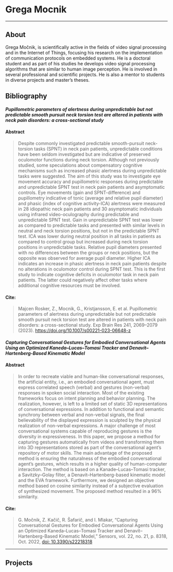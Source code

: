 # Grega Mocnik
------------
## About 
Grega Močnik, is scientifically active in the fields of video signal processing and in the Internet of Things, focusing his research on the implementation of communication protocols on embedded systems. He is a doctoral student and as part of his studies he develops video signal processing algorithms that are similar to human image perception. He is involved in several professional and scientific projects. He is also a mentor to students in diverse projects and master’s theses.

## Bibliography

#### *Pupillometric parameters of alertness during unpredictable but not predictable smooth pursuit neck torsion test are altered in patients with neck pain disorders: a cross-sectional study*
#### Abstract 
> Despite commonly investigated predictable smooth-pursuit neck-torsion tasks (SPNT) in neck pain patients, unpredictable conditions have been seldom investigated but are indicative of preserved oculomotor functions during neck torsion. Although not previously studied, some speculations about compensatory cognitive mechanisms such as increased phasic alertness during unpredictable tasks were suggested. The aim of this study was to investigate eye movement accuracy and pupillometric responses during predictable and unpredictable SPNT test in neck pain patients and asymptomatic controls. Eye movements (gain and SPNT-difference) and pupillometry indicative of tonic (average and relative pupil diameter) and phasic (index of cognitive activity-ICA) alertness were measured in 28 idiopathic neck pain patients and 30 asymptomatic individuals using infrared video-oculography during predictable and unpredictable SPNT test. Gain in unpredictable SPNT test was lower as compared to predictable tasks and presented with similar levels in neutral and neck torsion positions, but not in the predictable SPNT test. ICA was lower during neutral position in all tasks in patients as compared to control group but increased during neck torsion positions in unpredictable tasks. Relative pupil diameters presented with no differences between the groups or neck positions, but the opposite was observed for average pupil diameter. Higher ICA indicates an increase in phasic alertness in neck pain patients despite no alterations in oculomotor control during SPNT test. This is the first study to indicate cognitive deficits in oculomotor task in neck pain patients. The latter could negatively affect other tasks where additional cognitive resources must be involved.
#### Cite: 
> Majcen Rosker, Z., Mocnik, G., Kristjansson, E. et al. Pupillometric parameters of alertness during unpredictable but not predictable smooth pursuit neck torsion test are altered in patients with neck pain disorders: a cross-sectional study. Exp Brain Res 241, 2069–2079 (2023). https://doi.org/10.1007/s00221-023-06648-z

#### *Capturing Conversational Gestures for Embodied Conversational Agents Using an Optimized Kaneda–Lucas–Tomasi Tracker and Denavit–Hartenberg-Based Kinematic Model*

#### Abstract 
> In order to recreate viable and human-like conversational responses, the artificial entity, i.e., an embodied conversational agent, must express correlated speech (verbal) and gestures (non-verbal) responses in spoken social interaction. Most of the existing frameworks focus on intent planning and behavior planning. The realization, however, is left to a limited set of static 3D representations of conversational expressions. In addition to functional and semantic synchrony between verbal and non-verbal signals, the final believability of the displayed expression is sculpted by the physical realization of non-verbal expressions. A major challenge of most conversational systems capable of reproducing gestures is the diversity in expressiveness. In this paper, we propose a method for capturing gestures automatically from videos and transforming them into 3D representations stored as part of the conversational agent’s repository of motor skills. The main advantage of the proposed method is ensuring the naturalness of the embodied conversational agent’s gestures, which results in a higher quality of human-computer interaction. The method is based on a Kanade–Lucas–Tomasi tracker, a Savitzky–Golay filter, a Denavit–Hartenberg-based kinematic model and the EVA framework. Furthermore, we designed an objective method based on cosine similarity instead of a subjective evaluation of synthesized movement. The proposed method resulted in a 96% similarity.

#### Cite: 
> G. Močnik, Z. Kačič, R. Šafarič, and I. Mlakar, “Capturing Conversational Gestures for Embodied Conversational Agents Using an Optimized Kaneda–Lucas–Tomasi Tracker and Denavit–Hartenberg-Based Kinematic Model,” Sensors, vol. 22, no. 21, p. 8318, Oct. 2022, [doi: 10.3390/s22218318](https://www.mdpi.com/1424-8220/22/21/8318)

---




## Projects


